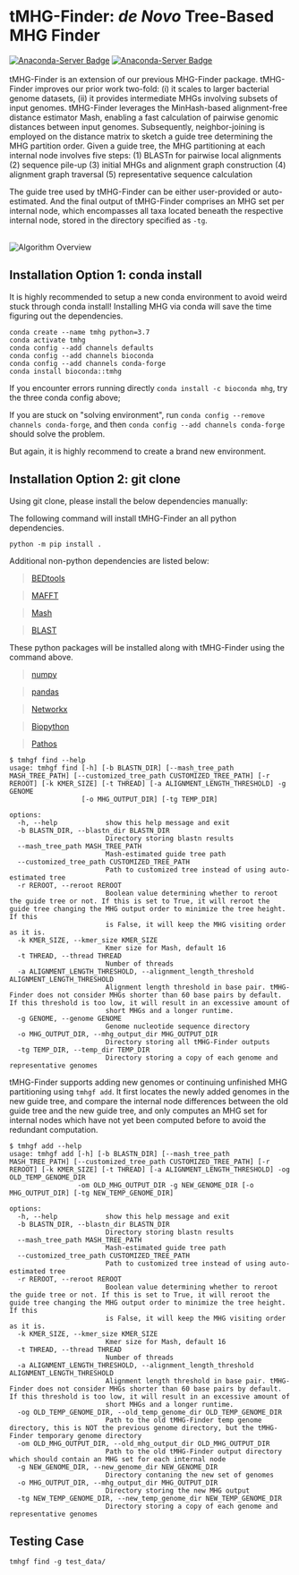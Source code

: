 # tMHG-Finder: _de Novo_ Tree-Based MHG Finder

[![Anaconda-Server Badge](https://anaconda.org/bioconda/tmhg/badges/version.svg)](https://anaconda.org/bioconda/tmhg) [![Anaconda-Server Badge](https://anaconda.org/bioconda/tmhg/badges/downloads.svg)](https://anaconda.org/bioconda/tmhg)
\
\
tMHG-Finder is an extension of our previous MHG-Finder package. tMHG-Finder improves our prior work two-fold: (i) it scales to larger bacterial genome datasets, (ii) it provides intermediate MHGs involving subsets of input genomes. tMHG-Finder leverages the MinHash-based alignment-free distance estimator Mash, enabling a fast calculation of pairwise genomic distances between input genomes. Subsequently, neighbor-joining is employed on the distance matrix to sketch a guide tree determining the MHG partition order. Given a guide tree, the MHG partitioning at each internal node involves five steps: 
(1) BLASTn for pairwise local alignments
(2) sequence pile-up
(3) initial MHGs and alignment graph construction
(4) alignment graph traversal
(5) representative sequence calculation

The guide tree used by tMHG-Finder can be either user-provided or auto-estimated. And the final output of tMHG-Finder comprises an MHG set per internal node, which encompasses all taxa located beneath the respective internal node, stored in the directory specified as ```-tg```.

\
![Algorithm Overview](https://github.com/yongze-yin/tMHG-Finder/blob/main/algorithm.png)

## Installation Option 1: conda install
It is highly recommended to setup a new conda environment to avoid weird stuck through conda install! Installing MHG via conda will save the time figuring out the dependencies.
```
conda create --name tmhg python=3.7 
conda activate tmhg
conda config --add channels defaults
conda config --add channels bioconda
conda config --add channels conda-forge
conda install bioconda::tmhg
```

If you encounter errors running directly ```conda install -c bioconda mhg```, try the three conda config above;

If you are stuck on "solving environment", run ```conda config --remove channels conda-forge```, and then ```conda config --add channels conda-forge``` should solve the problem.

But again, it is highly recommend to create a brand new environment. 


## Installation Option 2: git clone 
Using git clone, please install the below dependencies manually:

The following command will install tMHG-Finder an all python dependencies.
```
python -m pip install .
```

Additional non-python dependencies are listed below:
> [BEDtools](https://bedtools.readthedocs.io/en/latest/)

> [MAFFT](https://mafft.cbrc.jp/alignment/software/source.html)

> [Mash](https://github.com/marbl/Mash)

> [BLAST](https://blast.ncbi.nlm.nih.gov/doc/blast-help/downloadblastdata.html#downloadblastdata)


These python packages will be installed along with tMHG-Finder using the command above.
> [numpy](https://pypi.org/project/numpy/)

> [pandas](https://pypi.org/project/pandas/)

> [Networkx](https://networkx.org/)

> [Biopython](https://biopython.org/)

> [Pathos](https://pypi.org/project/pathos/)
```
$ tmhgf find --help
usage: tmhgf find [-h] [-b BLASTN_DIR] [--mash_tree_path MASH_TREE_PATH] [--customized_tree_path CUSTOMIZED_TREE_PATH] [-r REROOT] [-k KMER_SIZE] [-t THREAD] [-a ALIGNMENT_LENGTH_THRESHOLD] -g GENOME
                  [-o MHG_OUTPUT_DIR] [-tg TEMP_DIR]

options:
  -h, --help            show this help message and exit
  -b BLASTN_DIR, --blastn_dir BLASTN_DIR
                        Directory storing blastn results
  --mash_tree_path MASH_TREE_PATH
                        Mash-estimated guide tree path
  --customized_tree_path CUSTOMIZED_TREE_PATH
                        Path to customized tree instead of using auto-estimated tree
  -r REROOT, --reroot REROOT
                        Boolean value determining whether to reroot the guide tree or not. If this is set to True, it will reroot the guide tree changing the MHG output order to minimize the tree height. If this
                        is False, it will keep the MHG visiting order as it is.
  -k KMER_SIZE, --kmer_size KMER_SIZE
                        Kmer size for Mash, default 16
  -t THREAD, --thread THREAD
                        Number of threads
  -a ALIGNMENT_LENGTH_THRESHOLD, --alignment_length_threshold ALIGNMENT_LENGTH_THRESHOLD
                        Alignment length threshold in base pair. tMHG-Finder does not consider MHGs shorter than 60 base pairs by default. If this threshold is too low, it will result in an excessive amount of
                        short MHGs and a longer runtime.
  -g GENOME, --genome GENOME
                        Genome nucleotide sequence directory
  -o MHG_OUTPUT_DIR, --mhg_output_dir MHG_OUTPUT_DIR
                        Directory storing all tMHG-Finder outputs
  -tg TEMP_DIR, --temp_dir TEMP_DIR
                        Directory storing a copy of each genome and representative genomes
```

tMHG-Finder supports adding new genomes or continuing unfinished MHG partitioning using ```tmhgf add```. It first locates the newly added genomes in the new guide tree, and compare the internal node differences between the old guide tree and the new guide tree, and only computes an MHG set for internal nodes which have not yet been computed before to avoid the redundant computation.

```
$ tmhgf add --help
usage: tmhgf add [-h] [-b BLASTN_DIR] [--mash_tree_path MASH_TREE_PATH] [--customized_tree_path CUSTOMIZED_TREE_PATH] [-r REROOT] [-k KMER_SIZE] [-t THREAD] [-a ALIGNMENT_LENGTH_THRESHOLD] -og OLD_TEMP_GENOME_DIR
                 -om OLD_MHG_OUTPUT_DIR -g NEW_GENOME_DIR [-o MHG_OUTPUT_DIR] [-tg NEW_TEMP_GENOME_DIR]

options:
  -h, --help            show this help message and exit
  -b BLASTN_DIR, --blastn_dir BLASTN_DIR
                        Directory storing blastn results
  --mash_tree_path MASH_TREE_PATH
                        Mash-estimated guide tree path
  --customized_tree_path CUSTOMIZED_TREE_PATH
                        Path to customized tree instead of using auto-estimated tree
  -r REROOT, --reroot REROOT
                        Boolean value determining whether to reroot the guide tree or not. If this is set to True, it will reroot the guide tree changing the MHG output order to minimize the tree height. If this
                        is False, it will keep the MHG visiting order as it is.
  -k KMER_SIZE, --kmer_size KMER_SIZE
                        Kmer size for Mash, default 16
  -t THREAD, --thread THREAD
                        Number of threads
  -a ALIGNMENT_LENGTH_THRESHOLD, --alignment_length_threshold ALIGNMENT_LENGTH_THRESHOLD
                        Alignment length threshold in base pair. tMHG-Finder does not consider MHGs shorter than 60 base pairs by default. If this threshold is too low, it will result in an excessive amount of
                        short MHGs and a longer runtime.
  -og OLD_TEMP_GENOME_DIR, --old_temp_genome_dir OLD_TEMP_GENOME_DIR
                        Path to the old tMHG-Finder temp genome directory, this is NOT the previous genome directory, but the tMHG-Finder temporary genome directory
  -om OLD_MHG_OUTPUT_DIR, --old_mhg_output_dir OLD_MHG_OUTPUT_DIR
                        Path to the old tMHG-Finder output directory which should contain an MHG set for each internal node
  -g NEW_GENOME_DIR, --new_genome_dir NEW_GENOME_DIR
                        Directory contaning the new set of genomes
  -o MHG_OUTPUT_DIR, --mhg_output_dir MHG_OUTPUT_DIR
                        Directory storing the new MHG output
  -tg NEW_TEMP_GENOME_DIR, --new_temp_genome_dir NEW_TEMP_GENOME_DIR
                        Directory storing a copy of each genome and representative genomes
```


## Testing Case
```
tmhgf find -g test_data/
```

